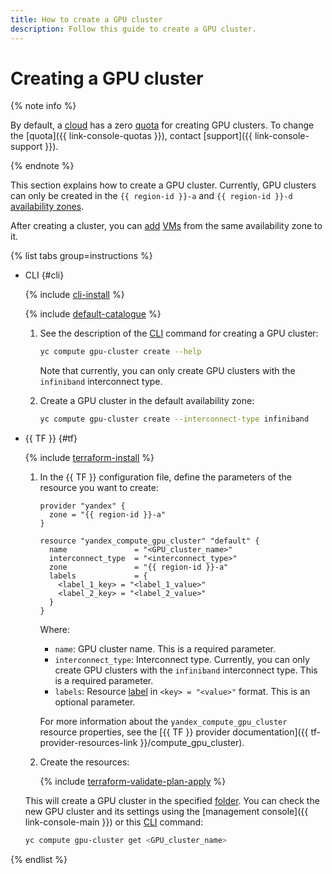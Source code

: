 ```yaml
---
title: How to create a GPU cluster
description: Follow this guide to create a GPU cluster.
---
```


# Creating a GPU cluster


{% note info %}

By default, a [cloud](../../../resource-manager/concepts/resources-hierarchy.md#cloud) has a zero [quota](../../concepts/limits.md#compute-quotas) for creating GPU clusters. To change the [quota]({{ link-console-quotas }}), contact [support]({{ link-console-support }}).

{% endnote %}

This section explains how to create a GPU cluster. Currently, GPU clusters can only be created in the `{{ region-id }}-a` and `{{ region-id }}-d` [availability zones](../../../overview/concepts/geo-scope.md).

After creating a cluster, you can [add](gpu-add-to-cluster.md) [VMs](../../concepts/vm.md) from the same availability zone to it.

{% list tabs group=instructions %}

- CLI {#cli}

  {% include [cli-install](../../../_includes/cli-install.md) %}

  {% include [default-catalogue](../../../_includes/default-catalogue.md) %}

  1. See the description of the [CLI](../../../cli/) command for creating a GPU cluster:

     ```bash
     yc compute gpu-cluster create --help
     ```

     Note that currently, you can only create GPU clusters with the `infiniband` interconnect type.
  1. Create a GPU cluster in the default availability zone:

     ```bash
     yc compute gpu-cluster create --interconnect-type infiniband
     ```

- {{ TF }} {#tf}

  {% include [terraform-install](../../../_includes/terraform-install.md) %}

  1. In the {{ TF }} configuration file, define the parameters of the resource you want to create:

     ```hcl
     provider "yandex" {
       zone = "{{ region-id }}-a"
     }

     resource "yandex_compute_gpu_cluster" "default" {
       name               = "<GPU_cluster_name>"
       interconnect_type  = "<interconnect_type>"
       zone               = "{{ region-id }}-a"
       labels             = {
         <label_1_key> = "<label_1_value>"
         <label_2_key> = "<label_2_value>"
       }
     }
     ```

     Where:
     * `name`: GPU cluster name. This is a required parameter.
     * `interconnect_type`: Interconnect type. Currently, you can only create GPU clusters with the `infiniband` interconnect type. This is a required parameter.
     * `labels`: Resource [label](../../../resource-manager/concepts/labels.md) in `<key> = "<value>"` format. This is an optional parameter.

     For more information about the `yandex_compute_gpu_cluster` resource properties, see the [{{ TF }} provider documentation]({{ tf-provider-resources-link }}/compute_gpu_cluster).
  1. Create the resources:

     {% include [terraform-validate-plan-apply](../../../_tutorials/_tutorials_includes/terraform-validate-plan-apply.md) %}

  This will create a GPU cluster in the specified [folder](../../../resource-manager/concepts/resources-hierarchy.md#folder). You can check the new GPU cluster and its settings using the [management console]({{ link-console-main }}) or this [CLI](../../../cli/) command:

  ```bash
  yc compute gpu-cluster get <GPU_cluster_name>
  ```

{% endlist %}